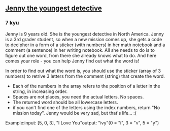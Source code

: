 <h2><a href=https://www.codewars.com/kata/58b972cae826b960a300003e/train/javascript target="_blank">Jenny the youngest detective</a></h2><h3>7 kyu</h3><p>Jenny is 9 years old. She is the youngest detective in North America. Jenny is a 3rd grader student, so when a new mission comes up, she gets a code to decipher in a form of a sticker (with numbers) in her math notebook and a comment (a sentence) in her writing notebook. All she needs to do is to figure out one word, from there she already knows what to do. And here comes your role - you can help Jenny find out what the word is! </p><p>In order to find out what the word is, you should use the sticker (array of 3 numbers) to retrive 3 letters from the comment (string) that create the word.</p><ul><li>Each of the numbers in the array refers to the position of a letter in the string, in increasing order.</li><li>Spaces are not places, you need the actual letters. No spaces.</li><li>The returned word should be all lowercase letters.</li><li>if you can't find one of the letters using the index numbers, return "No mission today". Jenny would be very sad, but that's life... :(</li></ul><p>Example:input: [5, 0, 3], "I Love You"output: "ivy"(0 = "i", 3 = "v", 5 = "y")</p>
